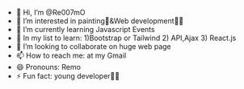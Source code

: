 - 👋 Hi, I’m @Re007mO
- 👀 I’m interested in painting🎨&Web development👩‍💻
- 🌱 I’m currently learning Javascript Events
- 📝 In my list to learn: 1)Bootstrap or Tailwind 2) API,Ajax  3) React.js
- 💞️ I’m looking to collaborate on huge web page
- 📫 How to reach me: at my Gmail
- 😄 Pronouns: Remo
- ⚡ Fun fact: young developer🐱‍👓

<!---
Re007mO/Re007mO is a ✨ special ✨ repository because its `README.md` (this file) appears on your GitHub profile.
You can click the Preview link to take a look at your changes.
--->
